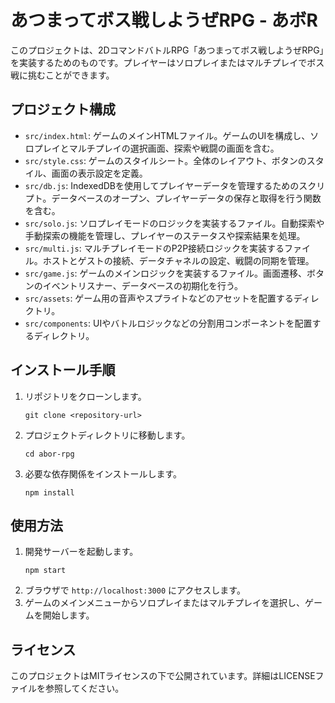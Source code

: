 # あつまってボス戦しようぜRPG - あボR

このプロジェクトは、2DコマンドバトルRPG「あつまってボス戦しようぜRPG」を実装するためのものです。プレイヤーはソロプレイまたはマルチプレイでボス戦に挑むことができます。

## プロジェクト構成

- `src/index.html`: ゲームのメインHTMLファイル。ゲームのUIを構成し、ソロプレイとマルチプレイの選択画面、探索や戦闘の画面を含む。
- `src/style.css`: ゲームのスタイルシート。全体のレイアウト、ボタンのスタイル、画面の表示設定を定義。
- `src/db.js`: IndexedDBを使用してプレイヤーデータを管理するためのスクリプト。データベースのオープン、プレイヤーデータの保存と取得を行う関数を含む。
- `src/solo.js`: ソロプレイモードのロジックを実装するファイル。自動探索や手動探索の機能を管理し、プレイヤーのステータスや探索結果を処理。
- `src/multi.js`: マルチプレイモードのP2P接続ロジックを実装するファイル。ホストとゲストの接続、データチャネルの設定、戦闘の同期を管理。
- `src/game.js`: ゲームのメインロジックを実装するファイル。画面遷移、ボタンのイベントリスナー、データベースの初期化を行う。
- `src/assets`: ゲーム用の音声やスプライトなどのアセットを配置するディレクトリ。
- `src/components`: UIやバトルロジックなどの分割用コンポーネントを配置するディレクトリ。

## インストール手順

1. リポジトリをクローンします。
   ```
   git clone <repository-url>
   ```
2. プロジェクトディレクトリに移動します。
   ```
   cd abor-rpg
   ```
3. 必要な依存関係をインストールします。
   ```
   npm install
   ```

## 使用方法

1. 開発サーバーを起動します。
   ```
   npm start
   ```
2. ブラウザで `http://localhost:3000` にアクセスします。
3. ゲームのメインメニューからソロプレイまたはマルチプレイを選択し、ゲームを開始します。

## ライセンス

このプロジェクトはMITライセンスの下で公開されています。詳細はLICENSEファイルを参照してください。
